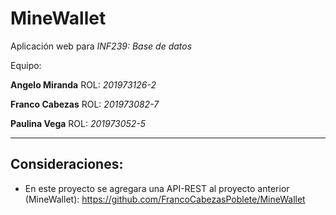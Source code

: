 # MineWallet

Aplicación web para *INF239: Base de datos*

Equipo:

**Angelo Miranda** ROL: *201973126-2*

**Franco Cabezas** ROL: *201973082-7*

**Paulina Vega**   ROL: *201973052-5*

------------------

## Consideraciones:

- En este proyecto se agregara una API-REST al proyecto anterior (MineWallet): https://github.com/FrancoCabezasPoblete/MineWallet

